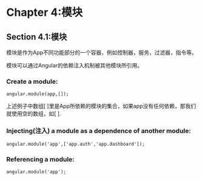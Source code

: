 # Chapter 4:模块

## Section 4.1:模块

模块是作为App不同功能部分的一个容器，例如控制器，服务，过滤器，指令等。

模块可以通过Angular的依赖注入机制被其他模块所引用。

### Create a module:

`angular.module(app,[]);`

上述例子中数组\[ \]里是App所依赖的模块的集合，如果app没有任何依赖，那我们就使用空的数组，如\[ \].

### Injecting\(注入\) a module as a dependence of another module:

`angular.module('app',['app.auth','app.dashboard']);`

### Referencing a module:

```
angular.module('app');
```



